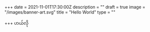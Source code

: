 +++
date = 2021-11-01T17:30:00Z
description = ""
draft = true
image = "/images/banner-art.svg"
title = "Hello World"
type = ""

+++
ဟယ်လို 